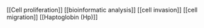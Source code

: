 [[Cell proliferation]]
[[bioinformatic analysis]]
[[cell invasion]]
[[cell migration]]
[[Haptoglobin (Hp)]]
